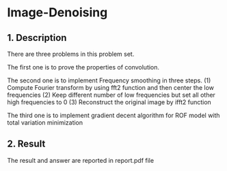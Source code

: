 # Image-Denoising

## 1. Description
There are three problems in this problem set. 

The first one is to prove the properties of convolution. 

The second one is to implement Frequency smoothing in three steps.
(1) Compute Fourier transform by using fft2 function and then center the low frequencies
(2) Keep different number of low frequencies but set all other high frequencies to 0
(3) Reconstruct the original image by ifft2 function

The third one is to implement gradient decent algorithm for ROF model with total variation minimization 

## 2. Result
The result and answer are reported in report.pdf file
